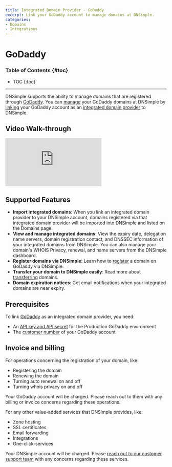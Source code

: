 ```yaml
---
title: Integrated Domain Provider - GoDaddy
excerpt: Link your GoDaddy account to manage domains at DNSimple.
categories:
- Domains
- Integrations
---
```


# GoDaddy

### Table of Contents {#toc}

* TOC
{:toc}

---

DNSimple supports the ability to manage domains that are registered through [GoDaddy](https://www.godaddy.com). You can [manage](/articles/managing-integrated-domains) your GoDaddy domains at DNSimple by [linking](/articles/integrated-domain-providers#linking-integrated-domain-provider) your GoDaddy account as an [integrated domain provider](/articles/integrated-domain-providers) to DNSimple.

## Video Walk-through

<div class="mb4 aspect-ratio aspect-ratio--16x9 z-0">
  <iframe src="https://www.youtube.com/embed/8p7npbNN2x0" class="aspect-ratio--object" frameborder="0" allow="accelerometer; autoplay; clipboard-write; encrypted-media; gyroscope; picture-in-picture" allowfullscreen=""></iframe>
</div>

## Supported Features

- **Import integrated domains**: When you link an integrated domain provider to your DNSimple account, domains registered via that integrated domain provider will be imported into DNSimple and listed on the Domains page.
- **View and manage integrated domains**: View the expiry date, delegation name servers, domain registration contact, and DNSSEC information of your integrated domains from DNSimple. You can also manage your domain's WHOIS Privacy, renewal, and name servers from the DNSimple dashboard.
- **Register domains via DNSimple**: Learn how to [register](/articles/registering-domain) a domain on GoDaddy via DNSimple.
- **Transfer your domain to DNSimple easily**: Read more about [transferring](/articles/integrated-domain-provider-transfer-domain) domains.
- **Domain expiration notices**: Get email notifications when your integrated domains are near expiry.

## Prerequisites

To link [GoDaddy](https://www.godaddy.com) as an integrated domain provider, you need:

- An [API key and API secret](https://developer.godaddy.com/keys) for the Production GoDaddy environment
- The [customer number](https://godaddy.com/help/what-is-my-customer-number-20038) of your GoDaddy account

## Invoice and billing

For operations concerning the registration of your domain, like:

- Registering the domain
- Renewing the domain
- Turning auto renewal on and off
- Turning whois privacy on and off

Your GoDaddy account will be charged. Please reach out to them with any billing or invoice concerns regarding these operations.

For any other value-added services that DNSimple provides, like:

- Zone hosting
- SSL certificates
- Email forwarding
- Integrations
- One-click-services

Your DNSimple account will be charged. Please [reach out to our customer support team](https://dnsimple.com/feedback) with any concerns regarding these services. 
